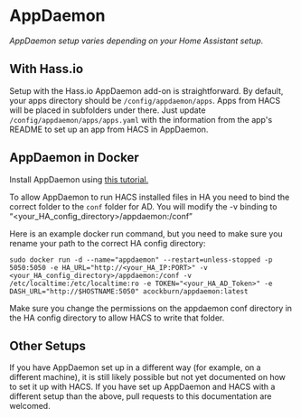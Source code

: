 # AppDaemon

_AppDaemon setup varies depending on your Home Assistant setup._

## With Hass.io

Setup with the Hass.io AppDaemon add-on is straightforward. By default, your apps directory should be `/config/appdaemon/apps`. Apps from HACS will be placed in subfolders
under there. Just update `/config/appdaemon/apps/apps.yaml` with the information from the app's README to set up an app from HACS in AppDaemon.

## AppDaemon in Docker

Install AppDaemon using [this tutorial.](https://appdaemon.readthedocs.io/en/stable/DOCKER_TUTORIAL.html)

To allow AppDaemon to run HACS installed files in HA you need to bind the correct folder to the `conf` folder for AD. You will modify the -v binding to “<your_HA_config_directory>/appdaemon:/conf”

Here is an example docker run command, but you need to make sure you rename your path to the correct HA config directory:

`sudo docker run -d --name="appdaemon" --restart=unless-stopped -p 5050:5050 -e HA_URL="http://<your_HA_IP:PORT>" -v <your_HA_config_directory>/appdaemon:/conf -v /etc/localtime:/etc/localtime:ro -e TOKEN="<your_HA_AD_Token>" -e DASH_URL="http://$HOSTNAME:5050" acockburn/appdaemon:latest`

Make sure you change the permissions on the appdaemon conf directory in the HA config directory to allow HACS to write that folder.

## Other Setups

If you have AppDaemon set up in a different way (for example, on a different machine), it is still likely possible but not yet documented on how to set
it up with HACS. If you have set up AppDaemon and HACS with a different setup than the above, pull requests to this documentation are welcomed.
